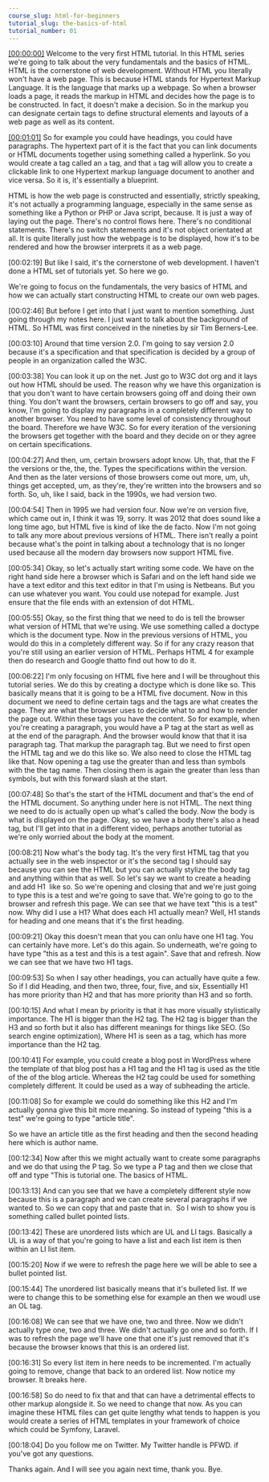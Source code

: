 ```yaml
---
course_slug: html-for-beginners
tutorial_slug: the-basics-of-html
tutorial_number: 01
---
```

[[00:00:00]]('?time-code=00:00:00') Welcome to the very first HTML tutorial. In this HTML series we're going to talk about the very fundamentals and the basics of HTML. HTML is the cornerstone of web development. Without HTML you literally won't have a web page. This is because HTML stands for Hypertext Markup Language. It is the language that marks up a webpage. So when a browser loads a page, it reads the markup in HTML and decides how the page is to be constructed. In fact, it doesn't make a decision. So in the markup you can designate certain tags to define structural elements and layouts of a web page as well as its content.

[[00:01:01]]('?time-code=00:01:01') So for example you could have headings, you could have paragraphs. The hypertext part of it is the fact that you can link documents or HTML documents together using something called a hyperlink. So you would create a tag called an `a` tag, and that `a` tag will allow you to create a clickable link to one Hypertext markup language document to another and vice versa. So it is, it's essentially a blueprint.

HTML is how the web page is constructed and essentially, strictly speaking, it's not actually a programming language, especially in the same sense as something like a Python or PHP or Java script, because. It is just a way of laying out the page. There's no control flows here. There's no conditional statements. There's no switch statements and it's not object orientated at all. It is quite literally just how the webpage is to be displayed, how it's to be rendered and how the browser interprets it as a web page.

[00:02:19] But like I said, it's the cornerstone of web development. I haven't done a HTML set of tutorials yet. So here we go.

We're going to focus on the fundamentals, the very basics of HTML and how we can actually start constructing HTML to create our own web pages.

[00:02:46] But before I get into that I just want to mention something. Just going through my notes here. I just want to talk about the background of HTML. So HTML was first conceived in the nineties by sir Tim Berners-Lee.

[00:03:10] Around that time version 2.0. I'm going to say version 2.0 because it's a specification and that specification is decided by a group of people in an organization called the W3C.

[00:03:38] You can look it up on the net. Just go to W3C dot org and it lays out how HTML should be used. The reason why we have this organization is that you don't want to have certain browsers going off and doing their own thing. You don't want the browsers, certain browsers to go off and say, you know, I'm going to display my paragraphs in a completely different way to another browser. You need to have some level of consistency throughout the board. Therefore we have W3C. So for every iteration of the versioning the browsers get together with the board and they decide on or they agree on certain specifications.

[00:04:27] And then, um, certain browsers adopt know. Uh, that, that the F the versions or the, the, the. Types the specifications within the version. And then as the later versions of those browsers come out more, um, uh, things get accepted, um, as they're, they're written into the browsers and so forth. So, uh, like I said, back in the 1990s, we had version two.

[00:04:54] Then in 1995 we had version four. Now we're on version five, which came out in, I think it was 19, sorry. It was 2012 that does sound like a long time ago, but HTML five is kind of like the de facto. Now I'm not going to talk any more about previous versions of HTML. There isn't really a point because what's the point in talking about a technology that is no longer used because all the modern day browsers now support HTML five.

[00:05:34] Okay, so let's actually start writing some code. We have on the right hand side here a browser which is Safari and on the left hand side we have a text editor and this text editor in that I'm using is Netbeans. But you can use whatever you want. You could use notepad for example. Just ensure that the file ends with an extension of dot HTML.

[00:05:55] Okay, so the first thing that we need to do is tell the browser what version of HTML that we're using. We use something called a doctype which is the document type. Now in the previous versions of HTML, you would do this in a completely different way. So if for any crazy reason that you're still using an earlier version of HTML. Perhaps HTML 4 for example then do research and Google thatto find out how to do it.

[00:06:22] I'm only focusing on HTML five here and I will be throughout this tutorial series. We do this by creating a doctype which is done like so. This basically means that it is going to be a HTML five document. Now in this document we need to define certain tags and the tags are what creates the page. They are what the browser uses to decide what to and how to render the page out. Within these tags you have the content. So for example, when you're creating a paragraph, you would have a P tag at the start as well as at the end of the paragraph. And the browser would know that that it isa paragraph tag. That markup the paragraph tag. But we need to first open the HTML tag and we do this like so. We also need to close the HTML tag like that. Now opening a tag use the greater than and less than symbols with the the tag name. Then closing them is again the greater than less than symbols, but with this forward slash at the start.

[00:07:48] So that's the start of the HTML document and that's the end of the HTML document. So anything under here is not HTML. The next thing we need to do is actually open up what's called the body. Now the body is what is displayed on the page. Okay, so we have a body there's also a head tag, but I'll get into that in a different video, perhaps another tutorial as we're only worried about the body at the moment.

[00:08:21] Now what's the body tag. It's the very first HTML tag that you actually see in the web inspector or it's the second tag I should say because you can see the HTML but you can actually stylize the body tag and anything within that as well. So let's say we want to create a heading and add H1  like so. So we're opening and closing that and we're just going to type this is a test and we're going to save that. We're going to go to the browser and refresh this page. We can see that we have text "this is a test" now. Why did I use a H1? What does each H1 actually mean? Well, H1 stands for heading and one means that it's the first heading.

[00:09:21] Okay this doesn't mean that you can onlu have one H1 tag. You can certainly have more. Let's do this again. So underneath, we're going to have type "this as a test and this is a test again". Save that and refresh. Now we can see that we have two H1 tags.

[00:09:53] So when I say other headings, you can actually have quite a few. So if I did Heading, and then two, three, four, five, and six, Essentially H1 has more priority than H2 and that has more priority than H3 and so forth.

[00:10:15] And what I mean by priority is that it has more visually stylistically importance. The H1 is bigger than the H2 tag. The H2 tag is bigger than the H3 and so forth but it also has different meanings for things like SEO. (So search engine optimization), Where H1 is seen as a tag, which has more importance than the H2 tag.

[00:10:41] For example, you could create a blog post in WordPress where the template of that blog post has a H1 tag and the H1 tag is used as the title of the of the blog article. Whereas the H2 tag could be used for something completely different. It could be used as a way of subheading the article.

[00:11:08] So for example we could do something like this H2 and I'm actually gonna give this bit more meaning. So instead of typeing "this is a test" we're going to type "article title".

So we have an article title as the first heading and then the second heading here which is author name.

[00:12:34] Now after this we might actually want to create some paragraphs and we do that using the P tag. So we type a P tag and then we close that off and type "This is tutorial one. The basics of HTML.

[00:13:13] And can you see that we have a completely different style now because this is a paragraph and we can create several paragraphs if we wanted to. So we can copy that and paste that in.  So I wish to show you is something called bullet pointed lists.

[00:13:42] These are unordered lists which are UL and LI tags. Basically a UL is a way of that you're going to have a list and each list item is then within an LI list item.

[00:15:20] Now if we were to refresh the page here we will be able to see a bullet pointed list.

[00:15:44] The unordered list basically means that it's bulleted list. If we were to change this to be something else for example an then we woudl use an OL tag.

[00:16:08] We can see that we have one, two and three. Now we didn't actually type one, two and three. We didn't actually go one and so forth. If I was to refresh the page we'll have one that one it's just removed that it's because the browser knows that this is an ordered list.

[00:16:31] So every list item in here needs to be incremented. I'm actually going to remove, change that back to an ordered list. Now notice my browser. It breaks here.

[00:16:58] So do need to fix that and that can have a detrimental effects to other markup alongside it. So we need to change that now. As you can imagine these HTML files can get quite lengthy what tends to happen is you would create a series of HTML templates in your framework of choice which could be Symfony, Laravel.

[00:18:04] Do you follow me on Twitter. My Twitter handle is PFWD. if you've got any questions.

Thanks again. And I will see you again next time, thank you. Bye.
